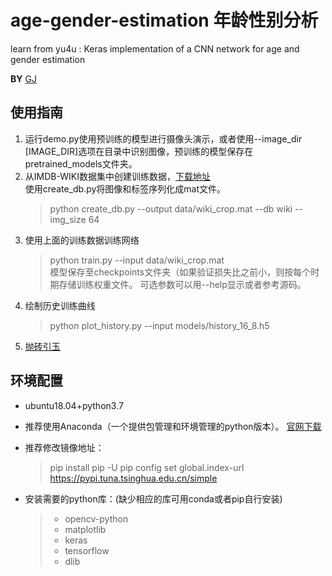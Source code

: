 # age-gender-estimation 年龄性别分析
learn from yu4u : Keras implementation of a CNN network for age and gender estimation 

**BY** [GJ](https://github.com/Acemyzoe/age-gender-estimation.git)

## 使用指南 
1. 运行demo.py使用预训练的模型进行摄像头演示，或者使用--image_dir [IMAGE_DIR]选项在目录中识别图像，预训练的模型保存在pretrained_models文件夹。 
2. 从IMDB-WIKI数据集中创建训练数据，[下载地址](https://data.vision.ee.ethz.ch/cvl/rrothe/imdb-wiki/)  
    使用create_db.py将图像和标签序列化成mat文件。 
   > python create_db.py --output data/wiki_crop.mat --db wiki --img_size 64
3. 使用上面的训练数据训练网络 
     > python train.py --input data/wiki_crop.mat  
   模型保存至checkpoints文件夹（如果验证损失比之前小，则按每个时期存储训练权重文件。 
   可选参数可以用--help显示或者参考源码。
4. 绘制历史训练曲线 
   > python plot_history.py --input models/history_16_8.h5
5. [抛砖引玉](https://github.com/yu4u/age-gender-estimation.git)
## 环境配置
  * ubuntu18.04+python3.7
  * 推荐使用Anaconda（一个提供包管理和环境管理的python版本）。  [官网下载](https://www.anaconda.com/distribution/)
  * 推荐修改镜像地址：
  
      >pip install pip -U 
  pip config set global.index-url https://pypi.tuna.tsinghua.edu.cn/simple
  
* 安装需要的python库：(缺少相应的库可用conda或者pip自行安装) 
    > * opencv-python
    > * matplotlib
    > * keras
    > * tensorflow
    > * dlib
